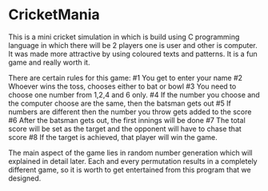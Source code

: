 # CricketMania
This is a mini cricket simulation in which is build using C programming language in which there will be 2 players one is user and other is computer. It was made more attractive by using coloured texts and patterns. It is a fun game and really worth it.

There are certain rules for this game:
#1 You get to enter your name
#2 Whoever wins the toss, chooses either to bat or bowl
#3 You need to choose one number from 1,2,4 and 6 only.
#4 If the number you choose and the computer choose are the same, then the batsman gets out
#5 If numbers are different then the number you throw gets added to the score
#6 After the batsman gets out, the first innings will be done
#7 The total score will be set as the target and the opponent will have to chase that score
#8 If the target is achieved, that player will win the game.

The main aspect of the game lies in random number generation which will explained in detail later. Each and every permutation results in a completely different game, so it is worth to get entertained from this program that we designed.
